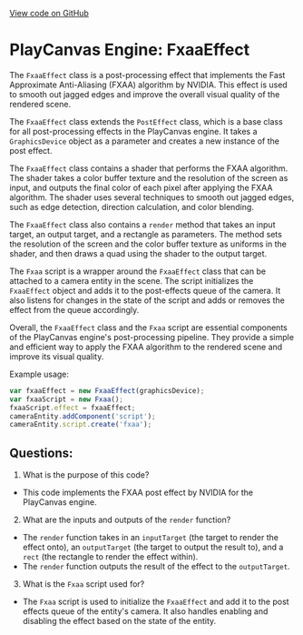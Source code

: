 [View code on GitHub](https://github.com/playcanvas/engine/scripts/posteffects/posteffect-fxaa.js)

# PlayCanvas Engine: FxaaEffect

The `FxaaEffect` class is a post-processing effect that implements the Fast Approximate Anti-Aliasing (FXAA) algorithm by NVIDIA. This effect is used to smooth out jagged edges and improve the overall visual quality of the rendered scene. 

The `FxaaEffect` class extends the `PostEffect` class, which is a base class for all post-processing effects in the PlayCanvas engine. It takes a `GraphicsDevice` object as a parameter and creates a new instance of the post effect. 

The `FxaaEffect` class contains a shader that performs the FXAA algorithm. The shader takes a color buffer texture and the resolution of the screen as input, and outputs the final color of each pixel after applying the FXAA algorithm. The shader uses several techniques to smooth out jagged edges, such as edge detection, direction calculation, and color blending. 

The `FxaaEffect` class also contains a `render` method that takes an input target, an output target, and a rectangle as parameters. The method sets the resolution of the screen and the color buffer texture as uniforms in the shader, and then draws a quad using the shader to the output target. 

The `Fxaa` script is a wrapper around the `FxaaEffect` class that can be attached to a camera entity in the scene. The script initializes the `FxaaEffect` object and adds it to the post-effects queue of the camera. It also listens for changes in the state of the script and adds or removes the effect from the queue accordingly. 

Overall, the `FxaaEffect` class and the `Fxaa` script are essential components of the PlayCanvas engine's post-processing pipeline. They provide a simple and efficient way to apply the FXAA algorithm to the rendered scene and improve its visual quality. 

Example usage:

```javascript
var fxaaEffect = new FxaaEffect(graphicsDevice);
var fxaaScript = new Fxaa();
fxaaScript.effect = fxaaEffect;
cameraEntity.addComponent('script');
cameraEntity.script.create('fxaa');
```
## Questions: 
 1. What is the purpose of this code?
- This code implements the FXAA post effect by NVIDIA for the PlayCanvas engine.

2. What are the inputs and outputs of the `render` function?
- The `render` function takes in an `inputTarget` (the target to render the effect onto), an `outputTarget` (the target to output the result to), and a `rect` (the rectangle to render the effect within).
- The `render` function outputs the result of the effect to the `outputTarget`.

3. What is the `Fxaa` script used for?
- The `Fxaa` script is used to initialize the `FxaaEffect` and add it to the post effects queue of the entity's camera. It also handles enabling and disabling the effect based on the state of the entity.